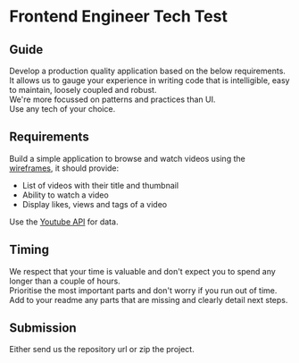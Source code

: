 # Frontend Engineer Tech Test

## Guide
Develop a production quality application based on the below requirements.  
It allows us to gauge your experience in writing code that is intelligible, easy to maintain, loosely coupled and robust.  
We're more focussed on patterns and practices than UI.  
Use any tech of your choice.  

## Requirements
Build a simple application to browse and watch videos using the [wireframes](./wireframes.png), it should provide:  

- List of videos with their title and thumbnail
- Ability to watch a video
- Display likes, views and tags of a video

Use the [Youtube API](https://developers.google.com/youtube/v3/docs/videos/list) for data.  

## Timing
We respect that your time is valuable and don't expect you to spend any longer than a couple of hours.  
Prioritise the most important parts and don't worry if you run out of time.  
Add to your readme any parts that are missing and clearly detail next steps.  

## Submission
Either send us the repository url or zip the project.  
